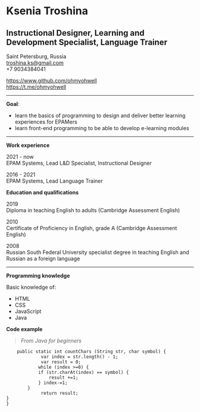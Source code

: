 # Ksenia Troshina 


## Instructional Designer, Learning and Development Specialist, Language Trainer

Saint Petersburg, Russia  
<troshina.ks@gmail.com>   
+7 9034384041   

https://www.github.com/ohmyohwell  
https://t.me/ohmyohwell  

***

**Goal**: 
* learn the basics of programming to design and deliver better learning experiences for EPAMers 
* learn front-end programming to be able to develop e-learning modules 

***
**Work experience**

2021 - now  
EPAM Systems, Lead L&D Specialist, Instructional Designer

2016 - 2021   
EPAM Systems, Lead Language Trainer

**Education and qualifications**

2019  
Diploma in teaching English to adults (Cambridge Assessment English)  

2010   
Certificate of Proficiency in English, grade A (Cambridge Assessment English)

2008  
Russian South Federal University
specialist degree in teaching English and Russian as a foreign language


***
**Programming knowledge**

Basic knowledge of:
* HTML
* CSS
* JavaScript
* Java

**Code example** 
>*From Java for beginners*
```public class App {. 
    public static int countChars (String str, char symbol) {
             var index = str.length() - 1;
             var result = 0;
            while (index >=0) {
            if (str.charAt(index) == symbol) {
                result +=1;
            } index-=1;
        }   
             return result;
}
}
        
